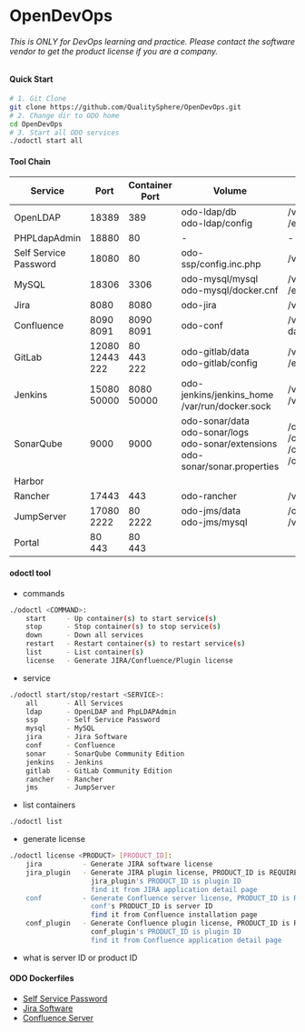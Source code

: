# OpenDevOps
###### This is ONLY for DevOps learning and practice. Please contact the software vendor to get the product license if you are a company.

#### Quick Start

```bash
# 1. Git Clone
git clone https://github.com/QualitySphere/OpenDevOps.git
# 2. Change dir to ODO home
cd OpenDevOps
# 3. Start all ODO services
./odoctl start all
```

#### Tool Chain

Service|Port|Container Port|Volume|Container Volume
----|----|----|----|----
OpenLDAP|18389|389|odo-ldap/db<br>odo-ldap/config|/var/lig/ldap<br>/etc/ldap
PHPLdapAdmin|18880|80|-|-
Self Service Password|18080|80|odo-ssp/config.inc.php|/var/www/html/conf/config.inc.php
MySQL|18306|3306|odo-mysql/mysql<br>odo-mysql/docker.cnf|/var/lib/mysql<br>/etc/mysql/conf.d/docker.cnf
Jira|8080|8080|odo-jira|/var/atlassian/application-data/jira
Confluence|8090<br>8091|8090<br>8091|odo-conf|/var/atlassian/application-data/confluence
GitLab|12080<br>12443<br>222|80<br>443<br>222|odo-gitlab/data<br>odo-gitlab/config|/var/opt/gitlab<br>/etc/gitlab
Jenkins|15080<br>50000|8080<br>50000|odo-jenkins/jenkins_home<br>/var/run/docker.sock|/var/jenkins_home<br>/var/run/docker.sock
SonarQube|9000|9000|odo-sonar/data<br>odo-sonar/logs<br>odo-sonar/extensions<br>odo-sonar/sonar.properties|/opt/sonarqube/data<br>/opt/sonarqube/logs<br>/opt/sonarqube/extensions<br>/opt/sonarqube/conf/sonar.properties
Harbor||||
Rancher|17443|443|odo-rancher|/var/lib/rancher
JumpServer|17080<br>2222|80<br>2222|odo-jms/data<br>odo-jms/mysql|/opt/jumpserver/data<br>/var/lib/mysql
Portal|80<br>443|80<br>443||

#### odoctl tool

- commands
```bash
./odoctl <COMMAND>:
    start     - Up container(s) to start service(s)
    stop      - Stop container(s) to stop service(s)
    down      - Down all services
    restart   - Restart container(s) to restart service(s)
    list      - List container(s)
    license   - Generate JIRA/Confluence/Plugin license
```

- service
```bash
./odoctl start/stop/restart <SERVICE>:
    all       - All Services
    ldap      - OpenLDAP and PhpLDAPAdmin
    ssp       - Self Service Password
    mysql     - MySQL
    jira      - Jira Software
    conf      - Confluence
    sonar     - SonarQube Community Edition
    jenkins   - Jenkins
    gitlab    - GitLab Community Edition
    rancher   - Rancher
    jms       - JumpServer
```

- list containers
```bash
./odoctl list
```

- generate license
```bash
./odoctl license <PRODUCT> [PRODUCT_ID]:
    jira          - Generate JIRA software license
    jira_plugin   - Generate JIRA plugin license, PRODUCT_ID is REQUIRED
                    jira_plugin's PRODUCT_ID is plugin ID
                    find it from JIRA application detail page
    conf          - Generate Confluence server license, PRODUCT_ID is REQUIRED
                    conf's PRODUCT_ID is server ID
                    find it from Confluence installation page
    conf_plugin   - Generate Confluence plugin license, PRODUCT_ID is REQUIRED
                    conf_plugin's PRODUCT_ID is plugin ID
                    find it from Confluence application detail page
```

- what is server ID or product ID



#### ODO Dockerfiles

- [Self Service Password](https://github.com/seoktaehyeon/docker-self-service-password/blob/1.3/Dockerfile)
- [Jira Software](https://github.com/seoktaehyeon/docker-jira-software/blob/8.11/Dockerfile)
- [Confluence Server](https://github.com/seoktaehyeon/docker-confluence-server/blob/7.5/Dockerfile)

